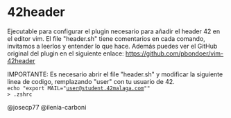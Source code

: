 # 42header
Ejecutable para configurar el plugin necesario para añadir el header 42 en el editor vim.
El file "header.sh" tiene comentarios en cada comando, invitamos a leerlos y entender lo que hace.
Además puedes ver el GitHub original del plugin en el siguiente enlace:
https://github.com/pbondoer/vim-42header

IMPORTANTE:
Es necesario abrir el file "header.sh" y modificar la siguiente linea de codigo, remplazando "user" con tu usuario de 42.<br>
<code>echo "export MAIL=\"user@student.42malaga.com\"" > .zshrc</code>

@josecp77
@ilenia-carboni
